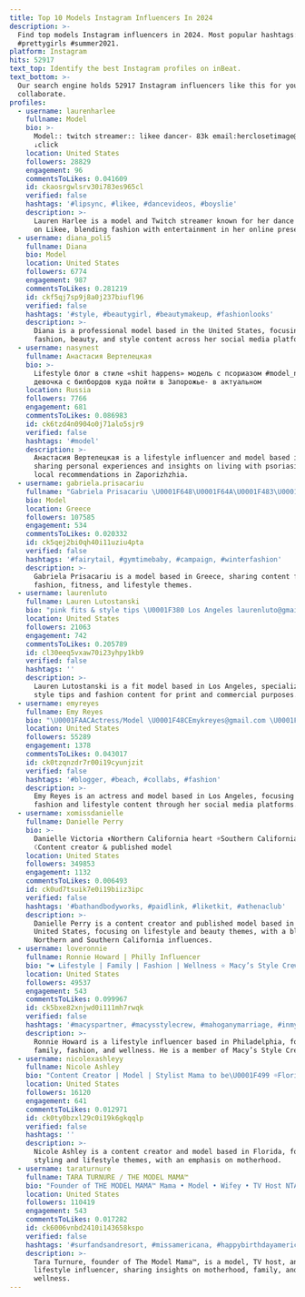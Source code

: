 ```yaml
---
title: Top 10 Models Instagram Influencers In 2024
description: >-
  Find top models Instagram influencers in 2024. Most popular hashtags: #model
  #prettygirls #summer2021.
platform: Instagram
hits: 52917
text_top: Identify the best Instagram profiles on inBeat.
text_bottom: >-
  Our search engine holds 52917 Instagram influencers like this for you to
  collaborate.
profiles:
  - username: laurenharlee
    fullname: Model
    bio: >-
      Model:: twitch streamer:: likee dancer- 83k email:herclosetimage@gmail.com
      ⇣click
    location: United States
    followers: 28829
    engagement: 96
    commentsToLikes: 0.041609
    id: ckaosrgwlsrv30i783es965cl
    verified: false
    hashtags: '#lipsync, #likee, #dancevideos, #boyslie'
    description: >-
      Lauren Harlee is a model and Twitch streamer known for her dance content
      on Likee, blending fashion with entertainment in her online presence.
  - username: diana_poli5
    fullname: Diana
    bio: Model
    location: United States
    followers: 6774
    engagement: 987
    commentsToLikes: 0.281219
    id: ckf5qj7sp9j8a0j237biufl96
    verified: false
    hashtags: '#style, #beautygirl, #beautymakeup, #fashionlooks'
    description: >-
      Diana is a professional model based in the United States, focusing on
      fashion, beauty, and style content across her social media platforms.
  - username: nasynest
    fullname: Анастасия Вертелецкая
    bio: >-
      Lifestyle блог в стиле «shit happens» модель с псориазом #model_nasy
      девочка с билбордов куда пойти в Запорожье- в актуальном
    location: Russia
    followers: 7766
    engagement: 681
    commentsToLikes: 0.086983
    id: ck6tzd4n0904o0j71alo5sjr9
    verified: false
    hashtags: '#model'
    description: >-
      Анастасия Вертелецкая is a lifestyle influencer and model based in Russia,
      sharing personal experiences and insights on living with psoriasis and
      local recommendations in Zaporizhzhia.
  - username: gabriela.prisacariu
    fullname: "Gabriela Prisacariu \U0001F648\U0001F64A\U0001F483\U0001F412"
    bio: Model
    location: Greece
    followers: 107585
    engagement: 534
    commentsToLikes: 0.020332
    id: ck5qej2bi0qh40i11uziu4pta
    verified: false
    hashtags: '#fairytail, #gymtimebaby, #campaign, #winterfashion'
    description: >-
      Gabriela Prisacariu is a model based in Greece, sharing content focused on
      fashion, fitness, and lifestyle themes.
  - username: laurenluto
    fullname: Lauren Lutostanski
    bio: "pink fits & style tips \U0001F380 Los Angeles laurenluto@gmail.com @metricmodels @luxefitagency fit model, print, commercial"
    location: United States
    followers: 21063
    engagement: 742
    commentsToLikes: 0.205789
    id: cl30eeq5vxaw70i23yhpy1kb9
    verified: false
    hashtags: ''
    description: >-
      Lauren Lutostanski is a fit model based in Los Angeles, specializing in
      style tips and fashion content for print and commercial purposes.
  - username: emyreyes
    fullname: Emy Reyes
    bio: "\U0001FAACActress/Model \U0001F48CEmykreyes@gmail.com \U0001F4CDLos Angeles"
    location: United States
    followers: 55289
    engagement: 1378
    commentsToLikes: 0.043017
    id: ck0tzqnzdr7r00i19cyunjzit
    verified: false
    hashtags: '#blogger, #beach, #collabs, #fashion'
    description: >-
      Emy Reyes is an actress and model based in Los Angeles, focusing on
      fashion and lifestyle content through her social media platforms.
  - username: xomissdanielle
    fullname: Danielle Perry
    bio: >-
      Danielle Victoria ↟Northern California heart ☼Southern California dwelling
      ☾Content creator & published model
    location: United States
    followers: 349853
    engagement: 1132
    commentsToLikes: 0.006493
    id: ck0ud7tsuik7e0i19biiz3ipc
    verified: false
    hashtags: '#bathandbodyworks, #paidlink, #liketkit, #athenaclub'
    description: >-
      Danielle Perry is a content creator and published model based in the
      United States, focusing on lifestyle and beauty themes, with a blend of
      Northern and Southern California influences.
  - username: loveronnie
    fullname: Ronnie Howard | Philly Influencer
    bio: "❤️ Lifestyle | Family | Fashion | Wellness ⭐️ Macy’s Style Crew 2024 \U0001F4E7 info@ronniehoward.com \U0001F4F8 Real Life Model"
    location: United States
    followers: 49537
    engagement: 543
    commentsToLikes: 0.099967
    id: ck5bxe82xnjwd0i111mh7rwqk
    verified: false
    hashtags: '#macyspartner, #macysstylecrew, #mahoganymarriage, #inmyheyday'
    description: >-
      Ronnie Howard is a lifestyle influencer based in Philadelphia, focusing on
      family, fashion, and wellness. He is a member of Macy’s Style Crew 2024.
  - username: nicolexashleyy
    fullname: Nicole Ashley
    bio: "Content Creator | Model | Stylist Mama to be\U0001F499 ☼Florida @nicolexashley_photo"
    location: United States
    followers: 16120
    engagement: 641
    commentsToLikes: 0.012971
    id: ck0ty0bzxl29c0i19k6gkqqlp
    verified: false
    hashtags: ''
    description: >-
      Nicole Ashley is a content creator and model based in Florida, focusing on
      styling and lifestyle themes, with an emphasis on motherhood.
  - username: taraturnure
    fullname: TARA TURNURE / THE MODEL MAMA™
    bio: "Founder of THE MODEL MAMA™ Mama • Model • Wifey • TV Host NTA | BRAND | HEFFNER MGMT Mama to Henry\U0001F466\U0001F3FC + Brooks \U0001F476\U0001F3FC & Charlotte \U0001F476\U0001F3FC\U0001F380 #twinmama"
    location: United States
    followers: 110419
    engagement: 543
    commentsToLikes: 0.017282
    id: ck6006vnbd2410i143658kspo
    verified: false
    hashtags: '#surfandsandresort, #missamericana, #happybirthdayamerica, #reset'
    description: >-
      Tara Turnure, founder of The Model Mama™, is a model, TV host, and
      lifestyle influencer, sharing insights on motherhood, family, and
      wellness.
---
```


